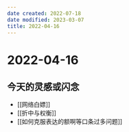 ```yaml
---
date created: 2022-07-18
date modified: 2023-03-07
title: 2022-04-16
---
```


# 2022-04-16

## 今天的灵感或闪念

- [[网络白嫖]]
- [[折中与权衡]]
- [[如何克服表达的额啊等口条过多问题]]

